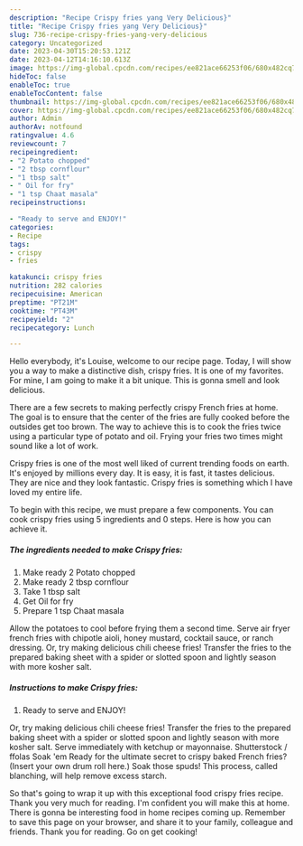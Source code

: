 ```yaml
---
description: "Recipe Crispy fries yang Very Delicious}"
title: "Recipe Crispy fries yang Very Delicious}"
slug: 736-recipe-crispy-fries-yang-very-delicious
category: Uncategorized
date: 2023-04-30T15:20:53.121Z
date: 2023-04-12T14:16:10.613Z
image: https://img-global.cpcdn.com/recipes/ee821ace66253f06/680x482cq70/crispy-fries-recipe-main-photo.jpg
hideToc: false
enableToc: true
enableTocContent: false
thumbnail: https://img-global.cpcdn.com/recipes/ee821ace66253f06/680x482cq70/crispy-fries-recipe-main-photo.jpg
cover: https://img-global.cpcdn.com/recipes/ee821ace66253f06/680x482cq70/crispy-fries-recipe-main-photo.jpg
author: Admin
authorAv: notfound
ratingvalue: 4.6
reviewcount: 7
recipeingredient:
- "2 Potato chopped"
- "2 tbsp cornflour"
- "1 tbsp salt"
- " Oil for fry"
- "1 tsp Chaat masala"
recipeinstructions:

- "Ready to serve and ENJOY!"
categories:
- Recipe
tags:
- crispy
- fries

katakunci: crispy fries 
nutrition: 282 calories
recipecuisine: American
preptime: "PT21M"
cooktime: "PT43M"
recipeyield: "2"
recipecategory: Lunch

---
```



Hello everybody, it's Louise, welcome to our recipe page. Today, I will show you a way to make a distinctive dish, crispy fries. It is one of my favorites. For mine, I am going to make it a bit unique. This is gonna smell and look delicious.

There are a few secrets to making perfectly crispy French fries at home. The goal is to ensure that the center of the fries are fully cooked before the outsides get too brown. The way to achieve this is to cook the fries twice using a particular type of potato and oil. Frying your fries two times might sound like a lot of work.

Crispy fries is one of the most well liked of current trending foods on earth. It's enjoyed by millions every day. It is easy, it is fast, it tastes delicious. They are nice and they look fantastic. Crispy fries is something which I have loved my entire life.


To begin with this recipe, we must prepare a few components. You can cook crispy fries using 5 ingredients and 0 steps. Here is how you can achieve it.

<!--inarticleads1-->

##### The ingredients needed to make Crispy fries:

1. Make ready 2 Potato chopped
1. Make ready 2 tbsp cornflour
1. Take 1 tbsp salt
1. Get  Oil for fry
1. Prepare 1 tsp Chaat masala


Allow the potatoes to cool before frying them a second time. Serve air fryer french fries with chipotle aioli, honey mustard, cocktail sauce, or ranch dressing. Or, try making delicious chili cheese fries! Transfer the fries to the prepared baking sheet with a spider or slotted spoon and lightly season with more kosher salt. 

<!--inarticleads2-->

##### Instructions to make Crispy fries:


1. Ready to serve and ENJOY!

Or, try making delicious chili cheese fries! Transfer the fries to the prepared baking sheet with a spider or slotted spoon and lightly season with more kosher salt. Serve immediately with ketchup or mayonnaise. Shutterstock / ffolas Soak &#39;em Ready for the ultimate secret to crispy baked French fries? (Insert your own drum roll here.) Soak those spuds! This process, called blanching, will help remove excess starch. 

So that's going to wrap it up with this exceptional food crispy fries recipe. Thank you very much for reading. I'm confident you will make this at home. There is gonna be interesting food in home recipes coming up. Remember to save this page on your browser, and share it to your family, colleague and friends. Thank you for reading. Go on get cooking!
